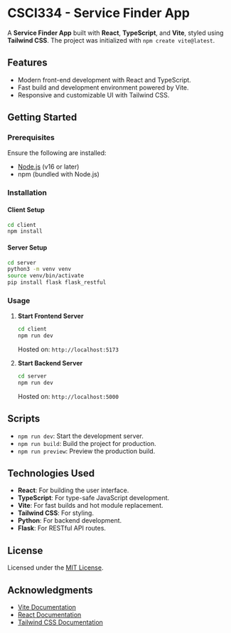 # CSCI334 - Service Finder App

A **Service Finder App** built with **React**, **TypeScript**, and **Vite**, styled using **Tailwind CSS**. The project was initialized with `npm create vite@latest`.

## Features

- Modern front-end development with React and TypeScript.
- Fast build and development environment powered by Vite.
- Responsive and customizable UI with Tailwind CSS.

## Getting Started

### Prerequisites

Ensure the following are installed:

- [Node.js](https://nodejs.org/) (v16 or later)
- npm (bundled with Node.js)

### Installation

#### Client Setup
```bash
cd client
npm install
```

#### Server Setup
```bash
cd server
python3 -m venv venv
source venv/bin/activate
pip install flask flask_restful
```

### Usage

1. **Start Frontend Server**
    ```bash
    cd client
    npm run dev
    ```
    Hosted on: `http://localhost:5173`

2. **Start Backend Server**
    ```bash
    cd server
    npm run dev
    ```
    Hosted on: `http://localhost:5000`

## Scripts

- `npm run dev`: Start the development server.
- `npm run build`: Build the project for production.
- `npm run preview`: Preview the production build.

## Technologies Used

- **React**: For building the user interface.
- **TypeScript**: For type-safe JavaScript development.
- **Vite**: For fast builds and hot module replacement.
- **Tailwind CSS**: For styling.
- **Python**: For backend development.
- **Flask**: For RESTful API routes.

## License

Licensed under the [MIT License](LICENSE).

## Acknowledgments

- [Vite Documentation](https://vitejs.dev/)
- [React Documentation](https://reactjs.org/)
- [Tailwind CSS Documentation](https://tailwindcss.com/)
